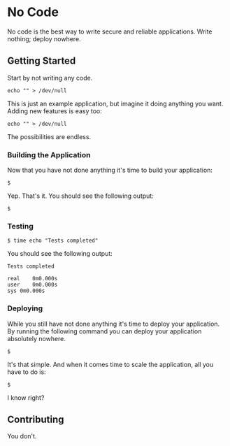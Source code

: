 # No Code

No code is the best way to write secure and reliable applications. Write nothing; deploy nowhere.

## Getting Started

Start by not writing any code.

```
echo "" > /dev/null
```

This is just an example application, but imagine it doing anything you want. Adding new features is easy too:

```
echo "" > /dev/null
```

The possibilities are endless.

### Building the Application

Now that you have not done anything it's time to build your application:

```
$
```

Yep. That's it. You should see the following output:

```
$
```

### Testing

```
$ time echo "Tests completed"
```

You should see the following output:

```
Tests completed

real    0m0.000s
user    0m0.000s
sys 0m0.000s
```

### Deploying

While you still have not done anything it's time to deploy your application. By running the following command you can deploy your application absolutely nowhere.

```
$
```

It's that simple. And when it comes time to scale the application, all you have to do is:

```
$
```

I know right?

## Contributing

You don't.
